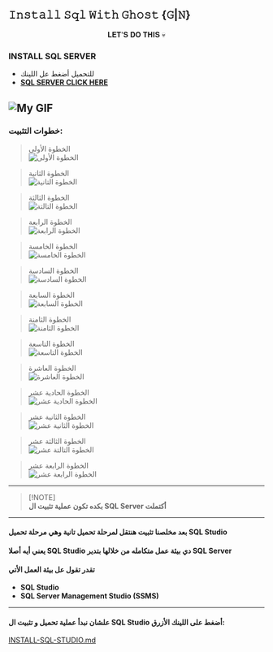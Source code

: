 ## 𝙸𝚗𝚜𝚝𝚊𝚕𝚕 𝚂𝚚𝚕 𝚆𝚒𝚝𝚑 𝙶𝚑𝚘𝚜𝚝 {𝙶|𝙽}
<div align="center"> 
𝐋𝐄𝐓'𝐒 𝐃𝐎 𝐓𝐇𝐈𝐒 💀
</div>

### INSTALL SQL SERVER
- للتحميل أضغط عل اللينك
- [**SQL SERVER CLICK HERE**](https://www.microsoft.com/en-us/sql-server/sql-server-downloads "Download Sql Server")

![My GIF](./DonwloadSql.gif)
---

### خطوات التثبيت:
> الخطوة الأولى  
![الخطوة الأولى](./images/1.PNG)

> الخطوة الثانية  
![الخطوة التانية](./images/2.PNG)

> الخطوة الثالثة  
![الخطوة التالتة](./images/3.png)

> الخطوة الرابعة  
![الخطوة الرابعة](./images/4.png)

> الخطوة الخامسة  
![الخطوة الخامسة](./images/5.png)

> الخطوة السادسة  
![الخطوة السادسة](./images/6.png)

> الخطوة السابعة  
![الخطوة السابعة](./images/7.png)

> الخطوة الثامنة  
![الخطوة الثامنة](./images/8.png)

> الخطوة التاسعة  
![الخطوة التاسعة](./images/9.png)

> الخطوة العاشرة  
![الخطوة العاشرة](./images/10.png)

> الخطوة الحادية عشر  
![الخطوة الحادية عشر](./images/11.png)

> الخطوة الثانية عشر  
![الخطوة الثانية عشر](./images/12.png)

> الخطوة الثالثة عشر  
![الخطوة التالتة عشر](./images/13.png)

> الخطوة الرابعة عشر  
![الخطوة الرابعة عشر](./images/14.png)

---
> [!NOTE]\
> **بكده تكون عملية تثبيت ال SQL Server أكتملت**
---
#### بعد مخلصنا تثبيت هنتقل لمرحلة تحميل تانية وهي مرحلة تحميل  SQL Studio
#### يعني أيه أصلا SQL Studio دي بيئة عمل متكامله من خلالها بتدير SQL Server
#### تقدر تقول عل بيئة العمل الأتي 
- **SQL Studio**
- **SQL Server Management Studio (SSMS)**

---

#### علشان نبدأ عملية تحميل و تثبيت ال SQL Studio أضغط على اللينك الأزرق:
[INSTALL-SQL-STUDIO.md](INSTALL-SQL-STUDIO.md)




